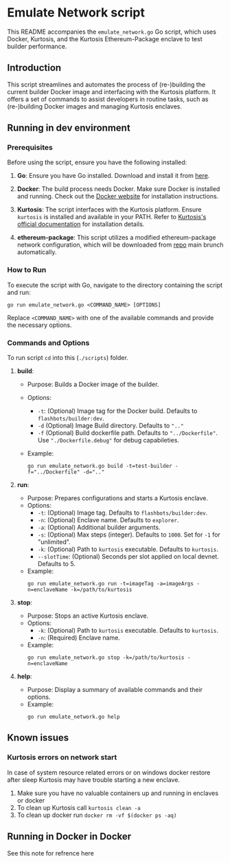 # Emulate Network script

This README accompanies the `emulate_network.go` Go script, which uses Docker, Kurtosis, and the Kurtosis Ethereum-Package enclave to test builder performance.

## Introduction

This script streamlines and automates the process of (re-)building the current builder Docker image and interfacing with the Kurtosis platform. It offers a set of commands to assist developers in routine tasks, such as (re-)building Docker images and managing Kurtosis enclaves.


## Running in dev environment

### Prerequisites

Before using the script, ensure you have the following installed:

1. **Go**: Ensure you have Go installed. Download and install it from [here](https://golang.org/dl/).

2. **Docker**: The build process needs Docker. Make sure Docker is installed and running. Check out the [Docker website](https://www.docker.com/get-started) for installation instructions.

3. **Kurtosis**: The script interfaces with the Kurtosis platform. Ensure `kurtosis` is installed and available in your PATH. Refer to [Kurtosis's official documentation](https://docs.kurtosis.com/install) for installation details.

4. **ethereum-package**: This script utilizes a modified ethereum-package network configuration, which will be downloaded from [repo](github.com/kurtosis-tech/ethereum-package/) main brunch automatically.

### How to Run

To execute the script with Go, navigate to the directory containing the script and run:

```
go run emulate_network.go <COMMAND_NAME> [OPTIONS]
```

Replace `<COMMAND_NAME>` with one of the available commands and provide the necessary options.

### Commands and Options
To run script `cd` into this (`./scripts`) folder.

1. **build**:
   - Purpose: Builds a Docker image of the builder.
   - Options:
      - `-t`:          (Optional) Image tag for the Docker build. Defaults to `flashbots/builder:dev`.
      - `-d`           (Optional) Image Build directory. Defaults to `".."`
      - `-f`           (Optional) Build dockerfile path. Defaults to `"../Dockerfile"`. Use `"./Dockerfile.debug"` for debug capabileties.
      
   - Example:
      ```
	  go run emulate_network.go build -t=test-builder -f="../Dockerfile" -d=".."
      ```



2. **run**:
   - Purpose: Prepares configurations and starts a Kurtosis enclave.
   - Options:
      - `-t`:           (Optional) Image tag. Defaults to `flashbots/builder:dev`.
      - `-n`:           (Optional) Enclave name. Defaults to `explorer`.
      - `-a`:           (Optional) Additional builder arguments.
      - `-s`:           (Optional) Max steps (integer). Defaults to `1000`. Set for `-1` for "unlimited".
      - `-k`:           (Optional) Path to `kurtosis` executable. Defaults to `kurtosis`.
      - `--slotTime`:   (Optional) Seconds per slot applied on local devnet. Defaults to 5.
   - Example:
     ```
     go run emulate_network.go run -t=imageTag -a=imageArgs -n=enclaveName -k=/path/to/kurtosis
     ```

3. **stop**:
   - Purpose: Stops an active Kurtosis enclave.
   - Options:
      - `-k`:           (Optional) Path to `kurtosis` executable. Defaults to `kurtosis`.
      - `-n`:           (Required) Enclave name.
   - Example:
     ```
     go run emulate_network.go stop -k=/path/to/kurtosis -n=enclaveName
     ```

4. **help**:
   - Purpose: Display a summary of available commands and their options.
   - Example:
     ```
     go run emulate_network.go help
     ```

## Known issues
### Kurtosis errors on network start
In case of system resource related errors or on windows docker restore after sleep Kurtosis may have trouble starting a new enclave. 
1. Make sure you have no valuable containers up and running in enclaves or docker
2. To clean up Kurtosis call `kurtosis clean -a`
3. To clean up docker run `docker rm -vf $(docker ps -aq)`


## Running in Docker in Docker
See this note for refrence here
